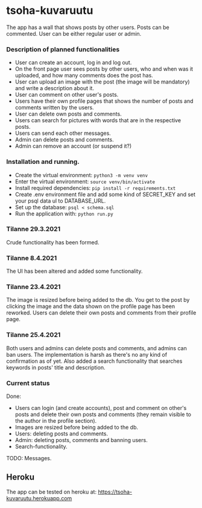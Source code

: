 # tsoha-kuvaruutu
The app has a wall that shows posts by other users. 
Posts can be commented. 
User can be either regular user or admin. 

### Description of planned functionalities
* User can create an account, log in and log out. 
* On the front page user sees posts by other users, who and when was it uploaded, and how many comments does the post has.
* User can upload an image with the post (the image will be mandatory) and write a description about it.
* User can comment on other user's posts.
* Users have their own profile pages that shows the number of posts and comments written by the users.
* User can delete own posts and comments.
* Users can search for pictures with words that are in the respective posts.
* Users can send each other messages. 
* Admin can delete posts and comments.
* Admin can remove an account (or suspend it?)

### Installation and running. 
- Create the virtual environment:
`python3 -m venv venv`
- Enter the virtual environment:
`source venv/bin/activate`
- Install required dependencies:
`pip install -r requirements.txt`
- Create .env environment file and add some kind of SECRET_KEY and set your psql data ul to DATABASE_URL.
- Set up the database:
`psql < schema.sql`
- Run the application with:
`python run.py`


### Tilanne 29.3.2021

Crude functionality has been formed.

### Tilanne 8.4.2021

The UI has been altered and added some functionality. 

### Tilanne 23.4.2021

The image is resized before being added to the db. You get to the post by clicking the image and the data shown on the profile page has been reworked. Users can delete their own posts and comments from their profile page. 

### Tilanne 25.4.2021

Both users and admins can delete posts and comments, and admins can ban users. The implementation is harsh as there's no any kind of confirmation as of yet. Also added a search functionality that searches keywords in posts' title and description. 

### Current status
Done:

- Users can login (and create accounts), post and comment on other's posts and delete their own posts and comments (they remain visible to the author in the profile section). 
- Images are resized before being added to the db. 
- Users: deleting posts and comments.
- Admin: deleting posts, comments and banning users. 
- Search-functionality.

TODO: 
Messages.


## Heroku
The app can be tested on heroku at:
https://tsoha-kuvaruutu.herokuapp.com